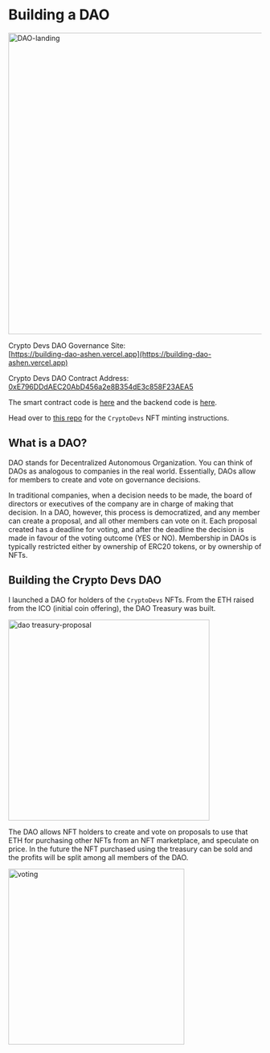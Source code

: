 # Building a DAO

<img width="600" alt="DAO-landing" src="https://user-images.githubusercontent.com/56278409/177903099-d3bd55df-bf56-4a29-834c-0f0d4225fe27.png">

Crypto Devs DAO Governance Site:<br>
[https://building-dao-ashen.vercel.app](https://building-dao-ashen.vercel.app)

Crypto Devs DAO Contract Address:<br>
[0xE796DDdAEC20AbD456a2e8B354dE3c858F23AEA5](https://rinkeby.etherscan.io/address/0xE796DDdAEC20AbD456a2e8B354dE3c858F23AEA5)

The smart contract code is [here](https://github.com/theekrystallee/building-DAO/blob/main/hardhat-tutorial/contracts/CryptoDevsDAO.sol) and the backend code is [here](https://github.com/theekrystallee/building-DAO/blob/main/my-app/pages/index.js).

Head over to [this repo](https://github.com/theekrystallee/nft-collections) for the `CryptoDevs` NFT minting instructions.

## What is a DAO?

DAO stands for Decentralized Autonomous Organization. You can think of DAOs as analogous to companies in the real world. Essentially, DAOs allow for members to create and vote on governance decisions.

In traditional companies, when a decision needs to be made, the board of directors or executives of the company are in charge of making that decision. In a DAO, however, this process is democratized, and any member can create a proposal, and all other members can vote on it. Each proposal created has a deadline for voting, and after the deadline the decision is made in favour of the voting outcome (YES or NO). Membership in DAOs is typically restricted either by ownership of ERC20 tokens, or by ownership of NFTs.

## Building the Crypto Devs DAO
I launched a DAO for holders of the `CryptoDevs` NFTs. From the ETH raised from the ICO (initial coin offering), the DAO Treasury was built. 

<img width="400" alt="dao treasury-proposal" src="https://user-images.githubusercontent.com/56278409/177909117-87c01343-1f4a-4d9e-99f2-867acc00c88f.png">

The DAO allows NFT holders to create and vote on proposals to use that ETH for purchasing other NFTs from an NFT marketplace, and speculate on price. In the future the NFT purchased using the treasury can be sold and the profits will be split among all members of the DAO.

<img width="350" alt="voting" src="https://user-images.githubusercontent.com/56278409/177904322-d59e4b4c-ebac-4cab-8d54-f21da197a945.png">


